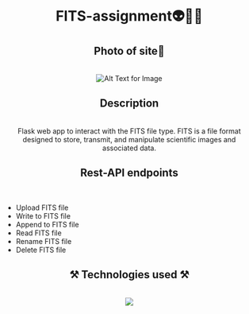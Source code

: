 <h1 align="center">FITS-assignment👽💫🌑</h1>
<h2 align="center">Photo of site📸</h2>
<br/>
<div align="center">
<img src="https://github.com/XoXoTheFrozenFox/FITS-assignment/assets/104361159/5dc638b8-5b44-41c5-a769-c449db30109f" alt="Alt Text for Image" />
</div>
<h2 align="center">Description</h2>
<br/>
<div align="center">
Flask web app to interact with the FITS file type. FITS is a file format designed to store, transmit, and manipulate scientific images and associated data.
</div>
<h2 align="center">Rest-API endpoints</h2>
<br/>
<div>
<ul>
  <li>Upload FITS file</li>
  <li>Write to FITS file</li>
  <li>Append to FITS file</li>
  <li>Read FITS file</li>
  <li>Rename FITS file</li>
  <li>Delete FITS file</li>
</ul>
<h2 align="center">⚒️ Technologies used ⚒️</h2>
<br/>
<div align="center">
    <img src="https://skillicons.dev/icons?i=github,html,css,javascript,python,flask" />   
</div>
